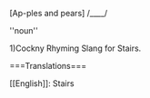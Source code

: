 [Ap-ples and pears] /____/

''noun''

1)Cockny Rhyming Slang for Stairs.


===Translations===

[[English]]: Stairs